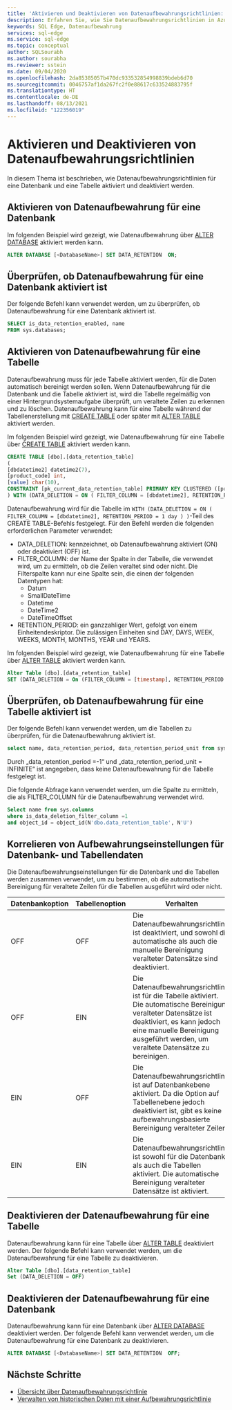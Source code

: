 ```yaml
---
title: 'Aktivieren und Deaktivieren von Datenaufbewahrungsrichtlinien: Azure SQL Edge'
description: Erfahren Sie, wie Sie Datenaufbewahrungsrichtlinien in Azure SQL Edge aktivieren und deaktivieren.
keywords: SQL Edge, Datenaufbewahrung
services: sql-edge
ms.service: sql-edge
ms.topic: conceptual
author: SQLSourabh
ms.author: sourabha
ms.reviewer: sstein
ms.date: 09/04/2020
ms.openlocfilehash: 2da85385057b470dc933532854998839bdeb6d70
ms.sourcegitcommit: 0046757af1da267fc2f0e88617c633524883795f
ms.translationtype: HT
ms.contentlocale: de-DE
ms.lasthandoff: 08/13/2021
ms.locfileid: "122356019"
---
```

# <a name="enable-and-disable-data-retention-policies"></a>Aktivieren und Deaktivieren von Datenaufbewahrungsrichtlinien

In diesem Thema ist beschrieben, wie Datenaufbewahrungsrichtlinien für eine Datenbank und eine Tabelle aktiviert und deaktiviert werden.

## <a name="enable-data-retention-for-a-database"></a>Aktivieren von Datenaufbewahrung für eine Datenbank

Im folgenden Beispiel wird gezeigt, wie Datenaufbewahrung über [ALTER DATABASE](/sql/t-sql/statements/alter-database-transact-sql-set-options) aktiviert werden kann.

```sql
ALTER DATABASE [<DatabaseName>] SET DATA_RETENTION  ON;
```

## <a name="check-if-data-retention-is-enabled-for-a-database"></a>Überprüfen, ob Datenaufbewahrung für eine Datenbank aktiviert ist

Der folgende Befehl kann verwendet werden, um zu überprüfen, ob Datenaufbewahrung für eine Datenbank aktiviert ist.
```sql
SELECT is_data_retention_enabled, name
FROM sys.databases;
```

## <a name="enable-data-retention-for-a-table"></a>Aktivieren von Datenaufbewahrung für eine Tabelle

Datenaufbewahrung muss für jede Tabelle aktiviert werden, für die Daten automatisch bereinigt werden sollen. Wenn Datenaufbewahrung für die Datenbank und die Tabelle aktiviert ist, wird die Tabelle regelmäßig von einer Hintergrundsystemaufgabe überprüft, um veraltete Zeilen zu erkennen und zu löschen. Datenaufbewahrung kann für eine Tabelle während der Tabellenerstellung mit [CREATE TABLE](/sql/t-sql/statements/create-table-transact-sql) oder später mit [ALTER TABLE](/sql/t-sql/statements/alter-table-transact-sql) aktiviert werden.

Im folgenden Beispiel wird gezeigt, wie Datenaufbewahrung für eine Tabelle über [CREATE TABLE](/sql/t-sql/statements/create-table-transact-sql) aktiviert werden kann.

```sql
CREATE TABLE [dbo].[data_retention_table]
(
[dbdatetime2] datetime2(7),
[product_code] int,
[value] char(10),
CONSTRAINT [pk_current_data_retention_table] PRIMARY KEY CLUSTERED ([product_code])
) WITH (DATA_DELETION = ON ( FILTER_COLUMN = [dbdatetime2], RETENTION_PERIOD = 1 day ) )
```

Datenaufbewahrung wird für die Tabelle im `WITH (DATA_DELETION = ON ( FILTER_COLUMN = [dbdatetime2], RETENTION_PERIOD = 1 day ) )`-Teil des CREATE TABLE-Befehls festgelegt. Für den Befehl werden die folgenden erforderlichen Parameter verwendet:

- DATA_DELETION: kennzeichnet, ob Datenaufbewahrung aktiviert (ON) oder deaktiviert (OFF) ist.
- FILTER_COLUMN: der Name der Spalte in der Tabelle, die verwendet wird, um zu ermitteln, ob die Zeilen veraltet sind oder nicht. Die Filterspalte kann nur eine Spalte sein, die einen der folgenden Datentypen hat:
    - Datum
    - SmallDateTime
    - Datetime
    - DateTime2
    - DateTimeOffset
- RETENTION_PERIOD: ein ganzzahliger Wert, gefolgt von einem Einheitendeskriptor. Die zulässigen Einheiten sind DAY, DAYS, WEEK, WEEKS, MONTH, MONTHS, YEAR und YEARS.

Im folgenden Beispiel wird gezeigt, wie Datenaufbewahrung für eine Tabelle über [ALTER TABLE](/sql/t-sql/statements/alter-table-transact-sql) aktiviert werden kann.

```sql
Alter Table [dbo].[data_retention_table]
SET (DATA_DELETION = On (FILTER_COLUMN = [timestamp], RETENTION_PERIOD = 1 day))
```

## <a name="check-if-data-retention-is-enabled-for-a-table"></a>Überprüfen, ob Datenaufbewahrung für eine Tabelle aktiviert ist

Der folgende Befehl kann verwendet werden, um die Tabellen zu überprüfen, für die Datenaufbewahrung aktiviert ist.

```sql
select name, data_retention_period, data_retention_period_unit from sys.tables
```

Durch „data_retention_period =-1“ und „data_retention_period_unit = INFINITE“ ist angegeben, dass keine Datenaufbewahrung für die Tabelle festgelegt ist.

Die folgende Abfrage kann verwendet werden, um die Spalte zu ermitteln, die als FILTER_COLUMN für die Datenaufbewahrung verwendet wird.

```sql
Select name from sys.columns
where is_data_deletion_filter_column =1
and object_id = object_id(N'dbo.data_retention_table', N'U')
```

## <a name="correlating-db-and-table-data-retention-settings"></a>Korrelieren von Aufbewahrungseinstellungen für Datenbank- und Tabellendaten

Die Datenaufbewahrungseinstellungen für die Datenbank und die Tabellen werden zusammen verwendet, um zu bestimmen, ob die automatische Bereinigung für veraltete Zeilen für die Tabellen ausgeführt wird oder nicht.

|Datenbankoption | Tabellenoption | Verhalten |
|----------------|--------------|----------|
| OFF | OFF | Die Datenaufbewahrungsrichtlinie ist deaktiviert, und sowohl die automatische als auch die manuelle Bereinigung veralteter Datensätze sind deaktiviert.|
| OFF | EIN  | Die Datenaufbewahrungsrichtlinie ist für die Tabelle aktiviert. Die automatische Bereinigung veralteter Datensätze ist deaktiviert, es kann jedoch eine manuelle Bereinigung ausgeführt werden, um veraltete Datensätze zu bereinigen. |
| EIN | OFF | Die Datenaufbewahrungsrichtlinie ist auf Datenbankebene aktiviert. Da die Option auf Tabellenebene jedoch deaktiviert ist, gibt es keine aufbewahrungsbasierte Bereinigung veralteter Zeilen.|
| EIN | EIN | Die Datenaufbewahrungsrichtlinie ist sowohl für die Datenbank als auch die Tabellen aktiviert. Die automatische Bereinigung veralteter Datensätze ist aktiviert. |

## <a name="disable-data-retention-on-a-table"></a>Deaktivieren der Datenaufbewahrung für eine Tabelle

Datenaufbewahrung kann für eine Tabelle über [ALTER TABLE](/sql/t-sql/statements/alter-table-transact-sql) deaktiviert werden. Der folgende Befehl kann verwendet werden, um die Datenaufbewahrung für eine Tabelle zu deaktivieren.

```sql
Alter Table [dbo].[data_retention_table]
Set (DATA_DELETION = OFF)
```

## <a name="disable-data-retention-on-a-database"></a>Deaktivieren der Datenaufbewahrung für eine Datenbank

Datenaufbewahrung kann für eine Datenbank über [ALTER DATABASE](/sql/t-sql/statements/alter-database-transact-sql-set-options) deaktiviert werden. Der folgende Befehl kann verwendet werden, um die Datenaufbewahrung für eine Datenbank zu deaktivieren.

```sql
ALTER DATABASE [<DatabaseName>] SET DATA_RETENTION  OFF;
```

## <a name="next-steps"></a>Nächste Schritte
- [Übersicht über Datenaufbewahrungsrichtlinie](data-retention-overview.md)
- [Verwalten von historischen Daten mit einer Aufbewahrungsrichtlinie](data-retention-cleanup.md)
